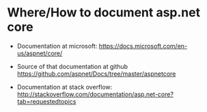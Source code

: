 ﻿# Where/How to document asp.net core

 * Documentation at microsoft:
    <https://docs.microsoft.com/en-us/aspnet/core/>

 * Source of that documentation at github
    <https://github.com/aspnet/Docs/tree/master/aspnetcore>

 * Documentation at stack overflow:
    <http://stackoverflow.com/documentation/asp.net-core?tab=requestedtopics>
